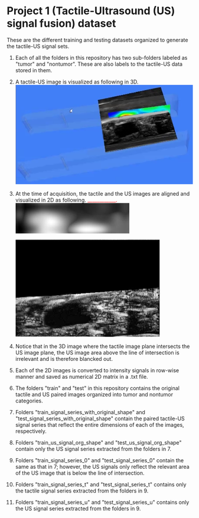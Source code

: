 # Project 1 (Tactile-Ultrasound (US) signal fusion) dataset

These are the different training and testing datasets organized to generate the tactile-US signal sets.

1. Each of all the folders in this repository has two sub-folders labeled as "tumor" and "nontumor". These are also labels to the tactile-US data stored in them.
2. A tactile-US image is visualized as following in 3D. 
![Tctile-US image in 3D](Resources/In_3D.bmp)
3. At the time of acquisition, the tactile and the US images are aligned and visualized in 2D as following.
<font color="red">____________.</font>![Tctile image in 2D](Resources/sample_TC_img.jpg)

   ![US image in 2D](Resources/sample_US_img.bmp)

4. Notice that in the 3D image where the tactile image plane intersects the US image plane, the US image area above the line of intersection is irrelevant and is 
therefore blancked out.
5. Each of the 2D images is converted to intensity signals in row-wise manner and saved as numerical 2D matrix in a .txt file.
6. The folders "train" and "test" in this repository contains the original tactile and US paired images organized into tumor and nontumor categories.
7. Folders "train_signal_series_with_original_shape" and "test_signal_series_with_original_shape" contain the paired tactile-US signal series that reflect the entire 
dimensions of each of the images, respectively.
8. Folders "train_us_signal_org_shape" and "test_us_signal_org_shape" contain only the US signal series extracted from the folders in 7.
9. Folders "train_signal_series_0" and "test_signal_series_0" contain the same as that in 7; however, the US signals only reflect the relevant area of the US image 
that is below the line of intersection.
10. Folders "train_signal_series_t" and "test_signal_series_t" contains only the tactile signal series extracted from the folders in 9.
11. Folders "train_signal_series_u" and "test_signal_series_u" contains only the US signal series extracted from the folders in 9.

